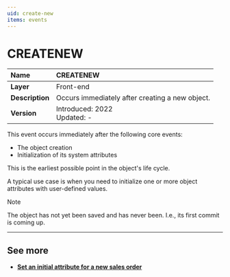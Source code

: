 ```yaml
---
uid: create-new
items: events
---
```


# CREATENEW

|Name| CREATENEW
|:----|:----
|**Layer**| Front-end
|**Description**| Occurs immediately after creating a new object.
|**Version**| Introduced: 2022 <br> Updated: -

This event occurs immediately after the following core events:
- The object creation
- Initialization of its system attributes

This is the earliest possible point in the object's life cycle.

A typical use case is when you need to initialize one or more object attributes with user-defined values.

> [!NOTE]
> The object has not yet been saved and has never been. I.e., its first commit is coming up.

-------------
## See more

- **[Set an initial attribute for a new sales order](../examples/sales-order-init-attribute.md)**